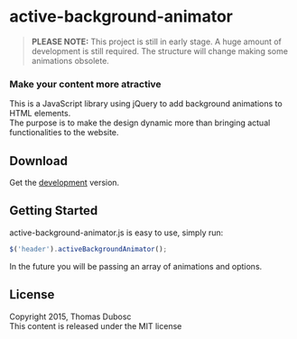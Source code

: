 # active-background-animator

> **PLEASE NOTE:** This project is still in early stage. A huge amount of development is still required. The structure will change making some animations obsolete.

### Make your content more atractive

This is a JavaScript library using jQuery to add background animations to HTML elements.  
The purpose is to make the design dynamic more than bringing actual functionalities to the website.

## Download

Get the [development](https://raw.githubusercontent.com/repraze/active-background-animator/master/lib/jquery.active-background-animator.js) version.

## Getting Started

active-background-animator.js is easy to use, simply run:

``` js
$('header').activeBackgroundAnimator();
```

In the future you will be passing an array of animations and options.

## License

Copyright 2015, Thomas Dubosc  
This content is released under the MIT license  
